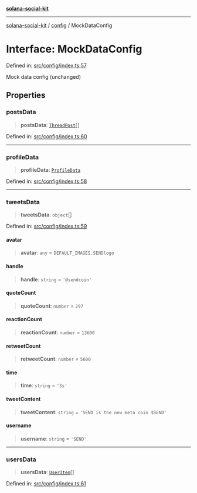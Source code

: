 [**solana-social-kit**](../../README.md)

***

[solana-social-kit](../../README.md) / [config](../README.md) / MockDataConfig

# Interface: MockDataConfig

Defined in: [src/config/index.ts:57](https://github.com/SendArcade/solana-social-starter/blob/98f94bb63d3814df24512365f6ae706d273e698f/src/config/index.ts#L57)

Mock data config (unchanged)

## Properties

### postsData

> **postsData**: [`ThreadPost`](../../components/thread/thread.types/interfaces/ThreadPost.md)[]

Defined in: [src/config/index.ts:60](https://github.com/SendArcade/solana-social-starter/blob/98f94bb63d3814df24512365f6ae706d273e698f/src/config/index.ts#L60)

***

### profileData

> **profileData**: [`ProfileData`](../../mocks/profileInfoData/type-aliases/ProfileData.md)

Defined in: [src/config/index.ts:58](https://github.com/SendArcade/solana-social-starter/blob/98f94bb63d3814df24512365f6ae706d273e698f/src/config/index.ts#L58)

***

### tweetsData

> **tweetsData**: `object`[]

Defined in: [src/config/index.ts:59](https://github.com/SendArcade/solana-social-starter/blob/98f94bb63d3814df24512365f6ae706d273e698f/src/config/index.ts#L59)

#### avatar

> **avatar**: `any` = `DEFAULT_IMAGES.SENDlogo`

#### handle

> **handle**: `string` = `'@sendcoin'`

#### quoteCount

> **quoteCount**: `number` = `297`

#### reactionCount

> **reactionCount**: `number` = `13600`

#### retweetCount

> **retweetCount**: `number` = `5600`

#### time

> **time**: `string` = `'3s'`

#### tweetContent

> **tweetContent**: `string` = `'SEND is the new meta coin $SEND'`

#### username

> **username**: `string` = `'SEND'`

***

### usersData

> **usersData**: [`UserItem`](../../mocks/users/interfaces/UserItem.md)[]

Defined in: [src/config/index.ts:61](https://github.com/SendArcade/solana-social-starter/blob/98f94bb63d3814df24512365f6ae706d273e698f/src/config/index.ts#L61)

